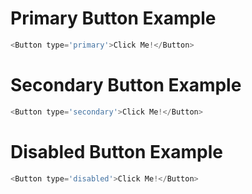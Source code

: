 # Primary Button Example

```js
<Button type='primary'>Click Me!</Button>

```
# Secondary Button Example

```js
<Button type='secondary'>Click Me!</Button>

```
# Disabled Button Example

```js
<Button type='disabled'>Click Me!</Button>

```

